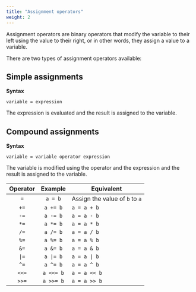 ```yaml
---
title: "Assignment operators"
weight: 2
---
```


Assignment operators are binary operators that modify the variable to their left using the value to their right, or in other words, they assign a value to a variable.

There are two types of assignment operators available:

## Simple assignments

**Syntax**

`variable = expression`

The expression is evaluated and the result is assigned to the variable.

## Compound assignments

**Syntax**

`variable = variable operator expression`

The variable is modified using the operator and the expression and the result is assigned to the variable.

| Operator  | Example   | Equivalent |
|:---------:|:---------:|--------|
|`=`        | `a = b`   | Assign the value of `b` to `a`
|`+=`       | `a += b`  | `a = a + b`
|`-=`       | `a -= b`  | `a = a - b`
|`*=`       | `a *= b`  | `a = a * b`
|`/=`       | `a /= b`  | `a = a / b`
|`%=`       | `a %= b`  | `a = a % b`
|`&=`       | `a &= b`  | `a = a & b`
|`\|=`      | `a \|= b` | `a = a \| b`
|`^=`       | `a ^= b`  | `a = a ^ b`
|`<<=`      | `a <<= b` | `a = a << b`
|`>>=`      | `a >>= b` | `a = a >> b`
